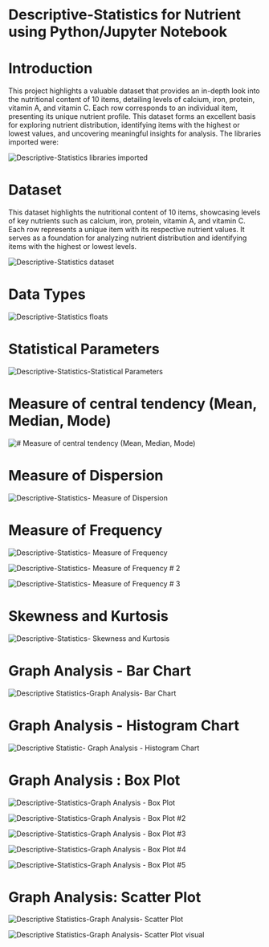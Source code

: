 # Descriptive-Statistics for Nutrient using Python/Jupyter Notebook

# Introduction
This project highlights a valuable dataset that provides an in-depth look into the nutritional content of 10 items, detailing levels of calcium, iron, protein, vitamin A, and vitamin C. Each row corresponds to an individual item, presenting its unique nutrient profile. This dataset forms an excellent basis for exploring nutrient distribution, identifying items with the highest or lowest values, and uncovering meaningful insights for analysis.
The libraries imported were:

 ![Descriptive-Statistics libraries imported](https://github.com/user-attachments/assets/22e55123-1cdf-4ba1-bd7d-b5302c5a9b32)


# Dataset
This dataset highlights the nutritional content of 10 items, showcasing levels of key nutrients such as calcium, iron, protein, vitamin A, and vitamin C. Each row represents a unique item with its respective nutrient values. It serves as a foundation for analyzing nutrient distribution and identifying items with the highest or lowest levels.

![Descriptive-Statistics dataset](https://github.com/user-attachments/assets/8fd878dd-9c2d-4414-8bee-7f47d930f211)

# Data Types

![Descriptive-Statistics floats](https://github.com/user-attachments/assets/3434089c-68e7-46d1-b759-085d2d4de133)

# Statistical Parameters

![Descriptive-Statistics-Statistical Parameters](https://github.com/user-attachments/assets/b4771e25-e849-4c03-844e-b9a245685978)

# Measure of central tendency (Mean, Median, Mode)

![# Measure of central tendency (Mean, Median, Mode)](https://github.com/user-attachments/assets/ac474f46-32d0-41fe-87f5-2e934c50bf0d)

# Measure of Dispersion

![Descriptive-Statistics- Measure of Dispersion](https://github.com/user-attachments/assets/6503343e-b902-488d-ab11-55efec6c38ca)

# Measure of Frequency

![Descriptive-Statistics- Measure of Frequency](https://github.com/user-attachments/assets/b1eedc68-01c4-4730-a807-b13812c4cd53)

![Descriptive-Statistics- Measure of Frequency # 2](https://github.com/user-attachments/assets/ecd63da8-c99b-4e77-a468-ea2844cbf6b1)

![Descriptive-Statistics- Measure of Frequency # 3](https://github.com/user-attachments/assets/53c585d4-aeb0-4ec0-975f-08c6363bb47f)

# Skewness and Kurtosis

![Descriptive-Statistics- Skewness and Kurtosis](https://github.com/user-attachments/assets/bdd6c00c-017d-468e-86f5-6012306a1d3f)

# Graph Analysis - Bar Chart

![Descriptive Statistics-Graph Analysis- Bar Chart](https://github.com/user-attachments/assets/27c8bec5-fa3c-437c-b534-460282253020)

# Graph Analysis - Histogram Chart

![Descriptive Statistic- Graph Analysis - Histogram Chart](https://github.com/user-attachments/assets/12de11c3-4dfc-4d53-ba37-a178266e3726)

# Graph Analysis : Box Plot

![Descriptive-Statistics-Graph Analysis - Box Plot](https://github.com/user-attachments/assets/8282fe68-4c43-4ac4-a0ba-4cdb3e5a0dca)

![Descriptive-Statistics-Graph Analysis - Box Plot #2](https://github.com/user-attachments/assets/806ee978-10fb-46e4-94c0-f07a42e5883d)

![Descriptive-Statistics-Graph Analysis - Box Plot #3](https://github.com/user-attachments/assets/4d58759b-799c-43e6-8a7d-60e4585629c5)

![Descriptive-Statistics-Graph Analysis - Box Plot #4](https://github.com/user-attachments/assets/e67f4905-b91c-4557-b940-5e39a6992465)

![Descriptive-Statistics-Graph Analysis - Box Plot #5](https://github.com/user-attachments/assets/cca97a1e-95ab-4595-b62c-9e9527a202b1)


# Graph Analysis: Scatter Plot

![Descriptive Statistics-Graph Analysis- Scatter Plot](https://github.com/user-attachments/assets/35308df6-3023-4901-967c-7700be1bccc0)

![Descriptive Statistics-Graph Analysis- Scatter Plot visual](https://github.com/user-attachments/assets/ccf5d9a6-4fe1-4737-a1f8-ce6e95201e70)

